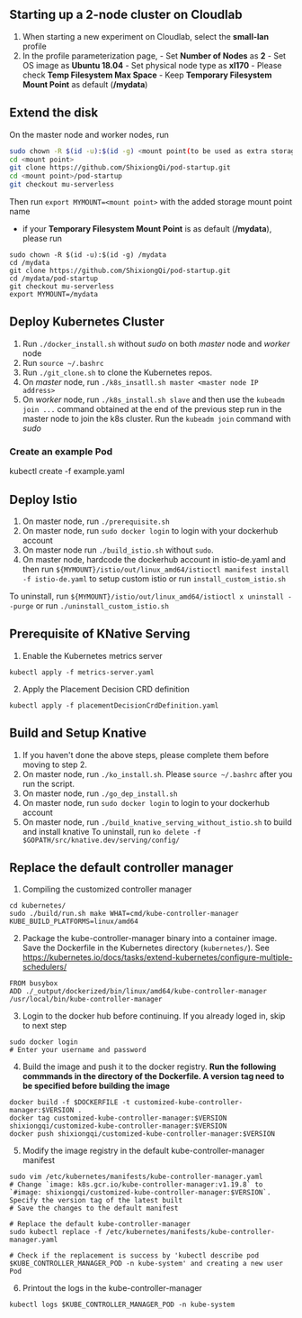 ## Starting up a 2-node cluster on Cloudlab 
1. When starting a new experiment on Cloudlab, select the **small-lan** profile
2. In the profile parameterization page, 
        - Set **Number of Nodes** as **2**
        - Set OS image as **Ubuntu 18.04**
        - Set physical node type as **xl170**
        - Please check **Temp Filesystem Max Space**
        - Keep **Temporary Filesystem Mount Point** as default (**/mydata**)

## Extend the disk
On the master node and worker nodes, run
```bash
sudo chown -R $(id -u):$(id -g) <mount point(to be used as extra storage)>
cd <mount point>
git clone https://github.com/ShixiongQi/pod-startup.git
cd <mount point>/pod-startup
git checkout mu-serverless
```
Then run `export MYMOUNT=<mount point>` with the added storage mount point name

- if your **Temporary Filesystem Mount Point** is as default (**/mydata**), please run
```
sudo chown -R $(id -u):$(id -g) /mydata
cd /mydata
git clone https://github.com/ShixiongQi/pod-startup.git
cd /mydata/pod-startup
git checkout mu-serverless
export MYMOUNT=/mydata
```

## Deploy Kubernetes Cluster
1. Run `./docker_install.sh` without *sudo* on both *master* node and *worker* node
2. Run `source ~/.bashrc`
3. Run `./git_clone.sh` to clone the Kubernetes repos.
4. On *master* node, run `./k8s_insatll.sh master <master node IP address>`
5. On *worker* node, run `./k8s_install.sh slave` and then use the `kubeadm join ...` command obtained at the end of the previous step run in the master node to join the k8s cluster. Run the `kubeadm join` command with *sudo*

### Create an example Pod
kubectl create -f example.yaml

## Deploy Istio
1. On master node, run `./prerequisite.sh`
2. On master node, run `sudo docker login` to login with your dockerhub account
3. On master node run `./build_istio.sh` without `sudo`.
4. On master node, hardcode the dockerhub account in istio-de.yaml and then run `${MYMOUNT}/istio/out/linux_amd64/istioctl manifest install -f istio-de.yaml` to setup custom istio or run `install_custom_istio.sh`

To uninstall, run `${MYMOUNT}/istio/out/linux_amd64/istioctl x uninstall --purge` or run `./uninstall_custom_istio.sh`

## Prerequisite of KNative Serving
1. Enable the Kubernetes metrics server 
```
kubectl apply -f metrics-server.yaml
```
2. Apply the Placement Decision CRD definition
```
kubectl apply -f placementDecisionCrdDefinition.yaml
```

## Build and Setup Knative
1. If you haven't done the above steps, please complete them before moving to step 2.
2. On master node, run `./ko_install.sh`. Please `source ~/.bashrc` after you run the script.
3. On master node, run `./go_dep_install.sh`
4. On master node, run `sudo docker login` to login to your dockerhub account
5. On master node, run `./build_knative_serving_without_istio.sh` to build and install knative
To uninstall, run `ko delete -f $GOPATH/src/knative.dev/serving/config/`

## Replace the default controller manager
1. Compiling the customized controller manager
```
cd kubernetes/
sudo ./build/run.sh make WHAT=cmd/kube-controller-manager KUBE_BUILD_PLATFORMS=linux/amd64
```
2. Package the kube-controller-manager binary into a container image. Save the Dockerfile in the Kubernetes directory (`kubernetes/`). See <https://kubernetes.io/docs/tasks/extend-kubernetes/configure-multiple-schedulers/>
```
FROM busybox
ADD ./_output/dockerized/bin/linux/amd64/kube-controller-manager /usr/local/bin/kube-controller-manager
```
3. Login to the docker hub before continuing. If you already loged in, skip to next step
```
sudo docker login
# Enter your username and password
```
4. Build the image and push it to the docker registry. **Run the following commmands in the directory of the Dockerfile. A version tag need to be specified before building the image**
```
docker build -f $DOCKERFILE -t customized-kube-controller-manager:$VERSION .
docker tag customized-kube-controller-manager:$VERSION shixiongqi/customized-kube-controller-manager:$VERSION
docker push shixiongqi/customized-kube-controller-manager:$VERSION
```
5. Modify the image registry in the default kube-controller-manager manifest
```
sudo vim /etc/kubernetes/manifests/kube-controller-manager.yaml
# Change `image: k8s.gcr.io/kube-controller-manager:v1.19.8` to `#image: shixiongqi/customized-kube-controller-manager:$VERSION`. Specify the version tag of the latest built
# Save the changes to the default manifest

# Replace the default kube-controller-manager
sudo kubectl replace -f /etc/kubernetes/manifests/kube-controller-manager.yaml

# Check if the replacement is success by 'kubectl describe pod $KUBE_CONTROLLER_MANAGER_POD -n kube-system' and creating a new user Pod
```
6. Printout the logs in the kube-controller-manager
```
kubectl logs $KUBE_CONTROLLER_MANAGER_POD -n kube-system
```
